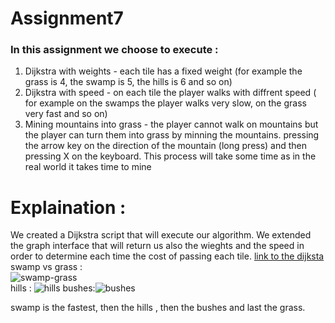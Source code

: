 # Assignment7

### In this assignment we choose to execute :
1. Dijkstra with weights - each tile has a fixed weight (for example the grass is 4, the swamp is 5, the hills is 6 and so on)
2. Dijkstra with speed - on each tile the player walks with diffrent speed ( for example on the swamps the player walks very slow, on the grass very fast and so on)
3. Mining mountains into grass - the player cannot walk on mountains but the player can turn them into grass by minning the mountains. pressing the arrow key on the direction of the mountain (long press) and then pressing X on the keyboard. This process will take some time as in the real world it takes time to mine

# Explaination :
We created a Dijkstra script that will execute our algorithm. We extended the graph interface that will return us also the wieghts and the speed in order to determine each time the cost of passing each tile.
[link to the dijksta](https://github.com/Development-of-computer-games/Assignment7/blob/main/Assets/Scripts/Dijkstra/Dijkstra.cs)
<br />
swamp vs grass : 
<br />
![swamp-grass](https://user-images.githubusercontent.com/57447482/144030687-5906109c-6816-4e62-8620-edb61d481945.png)
<br />
hills :
![hills](https://user-images.githubusercontent.com/57447482/144030039-a9ebe762-dcb2-478b-8fb7-ed431cfc8038.png)
bushes:![bushes](https://user-images.githubusercontent.com/57447482/144030049-b132a4d5-e2c4-4171-a152-cd9b81bac8fd.png)

swamp is the fastest, then the hills , then the bushes and last the grass.
